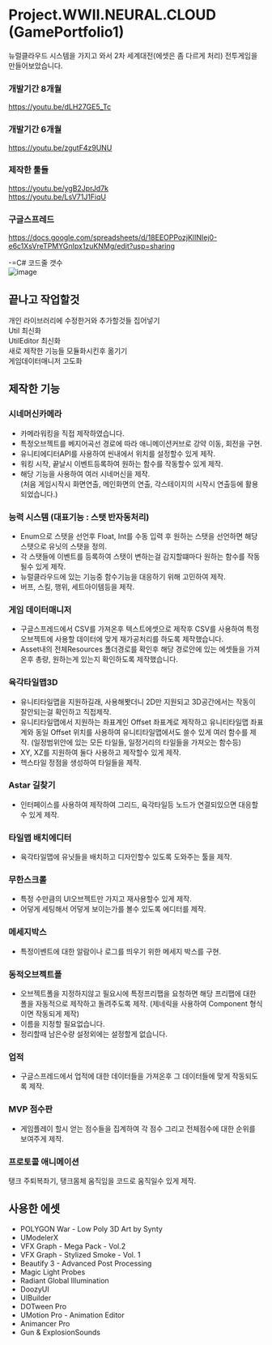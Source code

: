 # Project.WWII.NEURAL.CLOUD (GamePortfolio1)
뉴럴클라우드 시스템을 가지고 와서 2차 세계대전(에셋은 좀 다르게 처리) 전투게임을 만들어보았습니다. 

### 개발기간 8개월    
https://youtu.be/dLH27GE5_Tc  

### 개발기간 6개월  
https://youtu.be/zgutF4z9UNU  


### 제작한 툴들  
https://youtu.be/ygB2JprJd7k  
https://youtu.be/LsV71J1FiqU  

### 구글스프레드
https://docs.google.com/spreadsheets/d/18EEOPPozjKlINIej0-e6c1XsVreTPMYGnIpx1zuKNMg/edit?usp=sharing

-=C# 코드줄 갯수  
![image](https://github.com/lLcrowe/GamePortfolio1/assets/44671731/fc07d3be-0e39-4ccc-9644-f73f49e9292c)  

## 끝나고 작업할것  
개인 라이브러리에 수정한거와 추가할것들 집어넣기  
Util 최신화  
UtilEditor 최신화  
새로 제작한 기능들 모듈화시킨후 옮기기  
게임데이터매니저 고도화  

## 제작한 기능

### 시네머신카메라  
- 카메라워킹을 직접 제작하였습니다.  
- 특정오브젝트를 베지어곡선 경로에 따라 애니메이션커브로 강약 이동, 회전을 구현.  
- 유니티에디터API를 사용하여 씬내에서 위치를 설정할수 있게 제작.  
- 워킹 시작, 끝날시 이벤트등록하여 원하는 함수를 작동할수 있게 제작.  
- 해당 기능을 사용하여 여러 시네머신을 제작.   
(처음 게임시작시 화면연출, 메인화면의 연출, 각스테이지의 시작시 연출등에 활용되었습니다.)  

### 능력 시스템 (대표기능 : 스탯 반자동처리)  
- Enum으로 스탯을 선언후 Float, Int를 수동 입력 후 원하는 스탯을 선언하면 해당스탯으로 유닛의 스탯을 정의. 
- 각 스탯들에 이벤트를 등록하여 스탯이 변하는걸 감지할떄마다 원하는 함수를 작동될수 있게 제작.  
- 뉴럴클라우드에 있는 기능중 함수기능을 대응하기 위해 고민하여 제작.  
- 버프, 스킬, 행위, 세트아이템등을 제작.  

### 게임 데이터매니저  
- 구글스프레드에서 CSV를 가져온후 텍스트에셋으로 제작후 CSV를 사용하여 특정오브젝트에 사용할 데이터에 맞게 재가공처리를 하도록 제작했습니다.
- Asset내의 전체Resources 폴더경로를 확인후 해당 경로안에 있는 에셋들을 가져온후 총량, 원하는게 있는지 확인하도록 제작했습니다.

### 육각타일맵3D  
- 유니티타일맵을 지원하길래, 사용해봣더니 2D만 지원되고 3D공간에서는 작동이 잘안되는걸 확인하고 직접제작.  
- 유니티타일맵에서 지원하는 좌표계인 Offset 좌표계로 제작하고 유니티타일맵 좌표계와 동일 Offset 위치를 사용하여 유니티타일맵에서도 쓸수 있게 여러 함수를 제작.
(일정범위안에 있는 모든 타일들, 일정거리의 타일들을 가져오는 함수등)   
- XY, XZ를 지원하여 둘다 사용하고 제작할수 있게 제작.  
- 헥스타일 정점을 생성하여 타일들을 제작.  

### Astar 길찾기  
- 인터페이스를 사용하여 제작하여 그리드, 육각타일등 노드가 연결되있으면 대응할수 있게 제작.  

### 타일맵 배치에디터  
- 육각타일맵에 유닛들을 배치하고 디자인할수 있도록 도와주는 툴을 제작.  

### 무한스크롤  
- 특정 수만큼의 UI오브젝트만 가지고 재사용할수 있게 제작.  
- 어덯게 세팅해서 어덯게 보이는가를 볼수 있도록 에디터를 제작.  

### 메세지박스  
- 특정이벤트에 대한 알람이나 로그를 띄우기 위한 메세지 박스를 구현.  

### 동적오브젝트폴  
- 오브젝트폴을 지정하지않고 필요시에 특정프리팹을 요청하면 해당 프리팹에 대한 폴을 자동적으로 제작하고 돌려주도록 제작.
(제네릭을 사용하여 Component 형식이면 작동되게 제작)
- 이름을 지정할 필요없습니다.  
- 정리할때 남은수량 설정외에는 설정할게 없습니다.  

### 업적  
- 구글스프레드에서 업적에 대한 데이터들을 가져온후 그 데이터들에 맞게 작동되도록 제작.  

### MVP 점수판  
- 게임플레이 할시 얻는 점수들을 집계하여 각 점수 그리고 전체점수에 대한 순위를 보여주게 제작. 

### 프로토콜 애니메이션  
탱크 주퇴복좌기, 탱크몸체 움직임을 코드로 움직일수 있게 제작.  



## 사용한 에셋  
- POLYGON War - Low Poly 3D Art by Synty
- UModelerX
- VFX Graph - Mega Pack - Vol.2
- VFX Graph - Stylized Smoke - Vol. 1
- Beautify 3 - Advanced Post Processing
- Magic Light Probes
- Radiant Global Illumination
- DoozyUI
- UIBuilder
- DOTween Pro
- UMotion Pro - Animation Editor
- Animancer Pro
- Gun & ExplosionSounds

